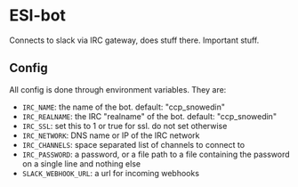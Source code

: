 # ESI-bot

Connects to slack via IRC gateway, does stuff there. Important stuff.


## Config

All config is done through environment variables. They are:

  * `IRC_NAME`: the name of the bot. default: "ccp_snowedin"
  * `IRC_REALNAME`: the IRC "realname" of the bot. default: "ccp_snowedin"
  * `IRC_SSL`: set this to 1 or true for ssl. do not set otherwise
  * `IRC_NETWORK`: DNS name or IP of the IRC network
  * `IRC_CHANNELS`: space separated list of channels to connect to
  * `IRC_PASSWORD`: a password, or a file path to a file containing the password on a single line and nothing else
  * `SLACK_WEBHOOK_URL`: a url for incoming webhooks
